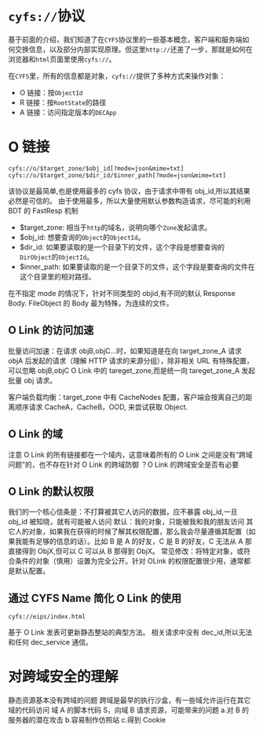 # `cyfs://`协议

基于前面的介绍，我们知道了在`CYFS`协议里的一些基本概念，客户端和服务端如何交换信息，以及部分内部实现原理。但这里`http://`还差了一步，那就是如何在浏览器和`html`页面里使用`cyfs://`。

在`CYFS`里，所有的信息都是对象，`cyfs://`提供了多种方式来操作对象：

-   O 链接：按`ObjectId`
-   R 链接：按`RootState`的路径
-   A 链接：访问指定版本的`DECApp`

# O 链接

```
cyfs://o/$target_zone/$obj_id[?mode=json&mime=txt]
cyfs://o/$target_zone/$dir_id/$inner_path[?mode=json&mime=txt]
```

该协议是最简单,也是使用最多的 cyfs 协议，由于请求中带有 obj_id,所以其结果必然是可信的。
由于使用最多，所以大量使用默认参数构造请求，尽可能的利用 BDT 的 FastResp 机制

-   $target_zone: 相当于`http`的域名，说明向哪个`Zone`发起请求。
-   $obj_id: 想要查询的`Object`的`ObjectId`。
-   $dir_id: 如果要读取的是一个目录下的文件，这个字段是想要查询的`DirObject`的`ObjectId`。
-   $inner_path: 如果要读取的是一个目录下的文件，这个字段是要查询的文件在这个目录里的相对路径。

在不指定 mode 的情况下，针对不同类型的 objid,有不同的默认 Response Body. FileObject 的 Body 最为特殊，为连续的文件。

## O Link 的访问加速

批量访问加速：在请求 objB,objC...时，如果知道是在向 target_zone_A 请求 objA 后发起的请求（理解 HTTP 请求的来源分组），除非相关 URL 有特殊配置，可以忽略 objB,objC O Link 中的 tareget_zone,而是统一向 tareget_zone_A 发起批量 obj 请求。

客户端负载均衡：target_zone 中有 CacheNodes 配置，客户端会按离自己的距离顺序请求 CacheA，CacheB，OOD, 来尝试获取 Object.

## O Link 的域

注意 O Link 的所有链接都在一个域内，这意味着所有的 O Link 之间是没有“跨域问题”的，也不存在针对 O Link 的跨域防御
？O Link 的跨域安全是否有必要

## O Link 的默认权限

我们的一个核心信条是：不打算被其它人访问的数据，应不暴露 obj_id,一旦 obj_id 被知晓，就有可能被人访问
默认：我的对象，只能被我和我的朋友访问
其它人的对象，如果我在获得的时候了解其权限配置，那么我会尽量遵循其配置（如果我能有足够的信息的话）。比如 B 是 A 的好友，C 是 B 的好友，C 无法从 A 那直接得到 ObjX,但可以 C 可以从 B 那得到 ObjX。
常见修改：将特定对象，或符合条件的对象（慎用）设置为完全公开。针对 OLink 的权限配置很少用，通常都是默认配置。

## 通过 CYFS Name 简化 O Link 的使用

```
cyfs://eips/index.html
```

基于 O Link 发表可更新静态整站的典型方法。
相关请求中没有 dec_id,所以无法和任何 dec_service 通信。

# 对跨域安全的理解

静态资源基本没有跨域的问题
跨域是最早的执行沙盒，有一些域允许运行在其它域的代码访问
域 A 的脚本代码 S，向域 B 请求资源，可能带来的问题
a.对 B 的服务器的潜在攻击
b.容易制作仿照站
c.得到 Cookie
